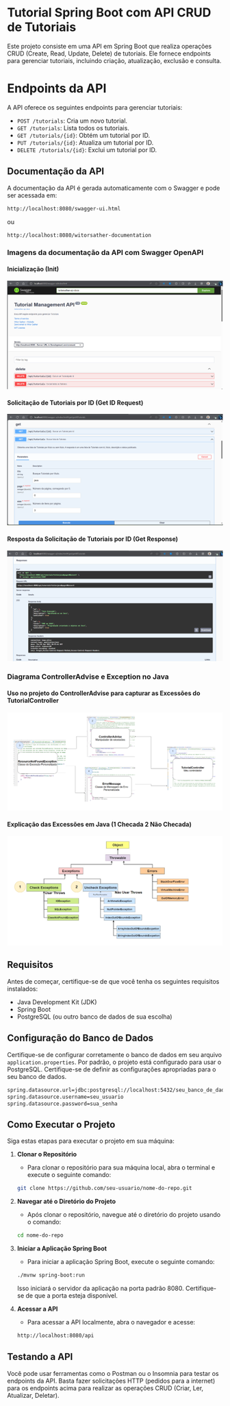 # Tutorial Spring Boot com API CRUD de Tutoriais

Este projeto consiste em uma API em Spring Boot que realiza operações CRUD (Create, Read, Update, Delete) de tutoriais. Ele fornece endpoints para gerenciar tutoriais, incluindo criação, atualização, exclusão e consulta.

# Endpoints da API

A API oferece os seguintes endpoints para gerenciar tutoriais:

- `POST /tutorials`: Cria um novo tutorial.
- `GET /tutorials`: Lista todos os tutoriais.
- `GET /tutorials/{id}`: Obtém um tutorial por ID.
- `PUT /tutorials/{id}`: Atualiza um tutorial por ID.
- `DELETE /tutorials/{id}`: Exclui um tutorial por ID.

## Documentação da API

A documentação da API é gerada automaticamente com o Swagger e pode ser acessada em:
```bash
http://localhost:8080/swagger-ui.html
```
ou
```bash
http://localhost:8080/witorsather-documentation
```

### Imagens da documentação da API com Swagger OpenAPI

#### Inicialização (Init)
![Inicialização](utilidades/swagger-images/swagger-init.png)

#### Solicitação de Tutoriais por ID (Get ID Request)
![Solicitação de Obtenção de ID](utilidades/swagger-images/swagger-get-id-request.png)

#### Resposta da Solicitação de Tutoriais por ID (Get Response)
![Resposta de Obtenção](utilidades/swagger-images/swagger-get-response.png)

### Diagrama ControllerAdvise e Exception no Java

#### Uso no projeto do ControllerAdvise para capturar as Excessões do TutorialController
![ControllerAdvise](utilidades/diagrama-images/diagrama-exception-java-controller-advise.png)

#### Explicação das Excessões em Java (1 Checada 2 Não Checada)
![Exception-Java](utilidades/diagrama-images/diagrama-java-exception-object-exception.png)

## Requisitos

Antes de começar, certifique-se de que você tenha os seguintes requisitos instalados:

- Java Development Kit (JDK)
- Spring Boot
- PostgreSQL (ou outro banco de dados de sua escolha)

## Configuração do Banco de Dados

Certifique-se de configurar corretamente o banco de dados em seu arquivo `application.properties`. Por padrão, o projeto está configurado para usar o PostgreSQL. Certifique-se de definir as configurações apropriadas para o seu banco de dados.

```properties
spring.datasource.url=jdbc:postgresql://localhost:5432/seu_banco_de_dados
spring.datasource.username=seu_usuario
spring.datasource.password=sua_senha    
```

## Como Executar o Projeto

Siga estas etapas para executar o projeto em sua máquina:

1. **Clonar o Repositório**
   - Para clonar o repositório para sua máquina local, abra o terminal e execute o seguinte comando:
    ```bash
    git clone https://github.com/seu-usuario/nome-do-repo.git
    ```

2. **Navegar até o Diretório do Projeto**
   - Após clonar o repositório, navegue até o diretório do projeto usando o comando:
    ```bash
    cd nome-do-repo
    ```

3. **Iniciar a Aplicação Spring Boot**
   - Para iniciar a aplicação Spring Boot, execute o seguinte comando:
    ```bash
    ./mvnw spring-boot:run
    ```
   Isso iniciará o servidor da aplicação na porta padrão 8080. Certifique-se de que a porta esteja disponível.

4. **Acessar a API**
   - Para acessar a API localmente, abra o navegador e acesse:
    ```bash
    http://localhost:8080/api
    ```

## Testando a API

Você pode usar ferramentas como o Postman ou o Insomnia para testar os endpoints da API. Basta fazer solicitações HTTP (pedidos para a internet) para os endpoints acima para realizar as operações CRUD (Criar, Ler, Atualizar, Deletar).




